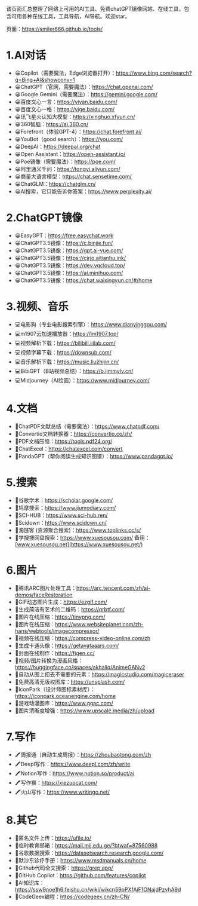 该页面汇总整理了网络上可用的AI工具、免费chatGPT镜像网站、在线工具，包含可用各种在线工具，工具导航，AI导航。欢迎star。

页面：https://smiler666.github.io/tools/

# 1.AI对话


- 😀Copilot（需要魔法，Edge浏览器打开）：https://www.bing.com/search?q=Bing+AI&showconv=1
- 😀ChatGPT（官网，需要魔法）：https://chat.openai.com/
- 😀Google Gemini（需要魔法）：https://gemini.google.com/
- 😀百度文心一言：https://yiyan.baidu.com/
- 😀百度文心一格：https://yige.baidu.com/
- 😀讯飞星火认知大模型：https://xinghuo.xfyun.cn/
- 😀360智脑：https://ai.360.cn/
- 😀Forefront（体验GPT-4）：https://chat.forefront.ai/
- 😀YouBot（good search）：https://you.com/
- 😀DeepAI：https://deepai.org/chat
- 😀Open Assistant：https://open-assistant.io/
- 😀Poe镜像（需要魔法）：https://poe.com/
- 😀阿里通义千问：https://tongyi.aliyun.com/
- 😀商量大语言模型：https://chat.sensetime.com/
- 😀ChatGLM：https://chatglm.cn/
- 😀AI搜索，它只能告诉你答案：https://www.perplexity.ai/

# 2.ChatGPT镜像

- 😀EasyGPT：https://free.easychat.work
- 😀ChatGPT3.5镜像：https://c.binjie.fun/
- 😀ChatGPT3.5镜像：https://gpt.ai-vue.com/
- 😀ChatGPT3.5镜像：https://cjrjo.aitianhu.ink/
- 😀ChatGPT3.5镜像：https://dev.yqcloud.top/
- 😀ChatGPT3.5镜像：https://ai.minihuo.com/
- 😀ChatGPT3.5镜像：https://chat.waixingyun.cn/#/home

# 3.视频、音乐

- 💻电影狗（专业电影搜索引擎）：https://www.dianyinggou.com/
- 💻m1907云加速播放器：https://im1907.top/
- 💻视频解析下载：https://bilibili.iiilab.com/
- 💻视频字幕下载：https://downsub.com/
- 💻音乐解析下载：https://music.liuzhijin.cn/
- 💻BibiGPT（B站视频总结）：https://b.jimmylv.cn/
- 💻Midjourney（AI绘画）：https://www.midjourney.com/

# 4.文档

- 📕ChatPDF文献总结（需要魔法）：https://www.chatpdf.com/
- 📕Convertio文档转换器：https://convertio.co/zh/
- 📕PDF文档压缩：https://tools.pdf24.org/
- 📕ChatExcel：https://chatexcel.com/convert
- 📕PandaGPT（帮你阅读生成知识图谱）：https://www.pandagpt.io/

# 5.搜索

- 🔎谷歌学术：https://scholar.google.com/
- 🔎鸠摩搜索：https://www.jiumodiary.com/
- 🔎SCI-HUB：https://www.sci-hub.ren/
- 🔎Scidown：https://www.scidown.cn/
- 🔎淘链客 (资源聚合搜索)：https://www.toplinks.cc/s/
- 🔎学搜搜网盘搜索：https://www.xuesousou.com/ 备用：[www.xuesousou.net](https://www.xuesousou.net/)

# 6.图片

- 📸腾讯ARC图片处理工具：https://arc.tencent.com/zh/ai-demos/faceRestoration
- 📸GIF动态图片生成：https://ezgif.com/
- 📸生成简洁有艺术的二维码：https://qrbtf.com/
- 📸图片在线压缩：https://tinypng.com/
- 📸图片在线压缩：https://www.websiteplanet.com/zh-hans/webtools/imagecompressor/
- 📸视频在线压缩：https://compress-video-online.com/zh
- 📸生成卡通头像：https://getavataaars.com/
- 📸封面在线制作：https://figen.cc/
- 📸视频/图片转换为漫画风格：https://huggingface.co/spaces/akhaliq/AnimeGANv2
- 📸自动从图上扣去不需要的元素：https://magicstudio.com/magiceraser
- 📸免费高清无版权图库：https://unsplash.com/
- 📸IconPark（设计师图标素材库）：https://iconpark.oceanengine.com/home
- 📸游戏动漫图库：https://www.ggac.com/
- 📸图片清晰度增强：https://www.upscale.media/zh/upload

# 7.写作


- 🖍周报通（自动生成周报）：https://zhoubaotong.com/zh
- 🖍Deepl写作：https://www.deepl.com/zh/write
- 🖍Notion写作：https://www.notion.so/product/ai
- 🖍写作猫：https://xiezuocat.com/
- 🖍火山写作：https://www.writingo.net/

# 8.其它

- 📓匿名文件上传：https://ufile.io/
- 📓临时教育邮箱：https://mail.mjj.edu.ge/?btwaf=87560988
- 📓谷歌数据搜索：https://datasetsearch.research.google.com/
- 📓默沙东诊疗手册：https://www.msdmanuals.cn/home
- 📓Github代码全文搜索：https://grep.app/
- 📓GitHub Copilot：https://github.com/features/copilot
- 📓AI知识库：https://ssw9noe1h6.feishu.cn/wiki/wikcn59pPXfAiF1ONajdPzvhA9d
- 📓CodeGeex编程：https://codegeex.cn/zh-CN/